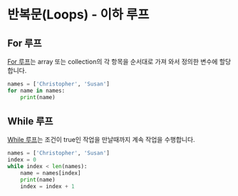 # 반복문(Loops) - 이하 루프

## For 루프

[For 루프](https://docs.python.org/3/reference/compound_stmts.html#the-for-statement)는 array 또는 collection의 각 항목을 순서대로 가져 와서 정의한 변수에 할당합니다.

``` python
names = ['Christopher', 'Susan']
for name in names:
    print(name)
```

## While 루프

[While 루프](https://docs.python.org/3/reference/compound_stmts.html#the-while-statement)는 조건이 true인 작업을 만날때까지 계속 작업을 수행합니다.

``` python
names = ['Christopher', 'Susan']
index = 0
while index < len(names):
    name = names[index]
    print(name)
    index = index + 1
```
